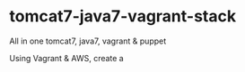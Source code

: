 # tomcat7-java7-vagrant-stack
All in one tomcat7, java7, vagrant &amp; puppet


Using Vagrant & AWS, create a 
